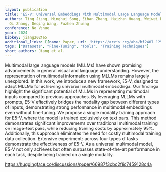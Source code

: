 ```yaml
---
layout: publication
title: 'E5-V: Universal Embeddings With Multimodal Large Language Models'
authors: Ting Jiang, Minghui Song, Zihan Zhang, Haizhen Huang, Weiwei Deng, Feng Sun,
  Qi Zhang, Deqing Wang, Fuzhen Zhuang
conference: No Venue
year: 2024
bibkey: jiang2024e5
additional_links: [{name: Paper, url: 'https://arxiv.org/abs/hf2407.12580'}]
tags: ["Datasets", "Fine-Tuning", "Tools", "Training Techniques"]
short_authors: Jiang et al.
---
```

Multimodal large language models (MLLMs) have shown promising advancements in general visual and language understanding. However, the representation of multimodal information using MLLMs remains largely unexplored. In this work, we introduce a new framework, E5-V, designed to adapt MLLMs for achieving universal multimodal embeddings. Our findings highlight the significant potential of MLLMs in representing multimodal inputs compared to previous approaches. By leveraging MLLMs with prompts, E5-V effectively bridges the modality gap between different types of inputs, demonstrating strong performance in multimodal embeddings even without fine-tuning. We propose a single modality training approach for E5-V, where the model is trained exclusively on text pairs. This method demonstrates significant improvements over traditional multimodal training on image-text pairs, while reducing training costs by approximately 95%. Additionally, this approach eliminates the need for costly multimodal training data collection. Extensive experiments across four types of tasks demonstrate the effectiveness of E5-V. As a universal multimodal model, E5-V not only achieves but often surpasses state-of-the-art performance in each task, despite being trained on a single modality.

https://huggingface.co/discussions/paper/66987f3cbc2f8c7459128c4a